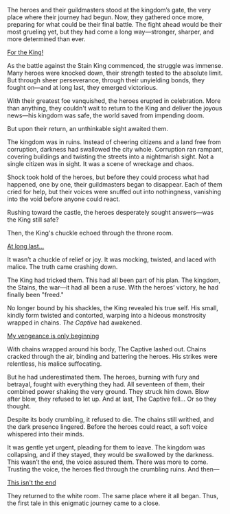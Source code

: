 The heroes and their guildmasters stood at the kingdom’s gate, the very place where their journey had begun. Now, they gathered once more, preparing for what could be their final battle. The fight ahead would be their most grueling yet, but they had come a long way—stronger, sharper, and more determined than ever.

[For the King!](#embed:https://www.youtube.com/live/_urPfTQnLes?feature=shared&t=16622)

As the battle against the Stain King commenced, the struggle was immense. Many heroes were knocked down, their strength tested to the absolute limit. But through sheer perseverance, through their unyielding bonds, they fought on—and at long last, they emerged victorious.

With their greatest foe vanquished, the heroes erupted in celebration. More than anything, they couldn't wait to return to the King and deliver the joyous news—his kingdom was safe, the world saved from impending doom.

But upon their return, an unthinkable sight awaited them.

The kingdom was in ruins. Instead of cheering citizens and a land free from corruption, darkness had swallowed the city whole. Corruption ran rampant, covering buildings and twisting the streets into a nightmarish sight. Not a single citizen was in sight. It was a scene of wreckage and chaos.

Shock took hold of the heroes, but before they could process what had happened, one by one, their guildmasters began to disappear. Each of them cried for help, but their voices were snuffed out into nothingness, vanishing into the void before anyone could react.

Rushing toward the castle, the heroes desperately sought answers—was the King still safe?

Then, the King's chuckle echoed through the throne room.

[At long last...](#embed:https://www.youtube.com/live/_urPfTQnLes?feature=shared&t=17220)

It wasn’t a chuckle of relief or joy. It was mocking, twisted, and laced with malice. The truth came crashing down.

The King had tricked them. This had all been part of his plan. The kingdom, the Stains, the war—it had all been a ruse. With the heroes’ victory, he had finally been "freed."

No longer bound by his shackles, the King revealed his true self. His small, kindly form twisted and contorted, warping into a hideous monstrosity wrapped in chains. _The Captive_ had awakened.

[My vengeance is only beginning](#embed:https://www.youtube.com/live/WvRIdaH107U?feature=shared&t=12263)

With chains wrapped around his body, The Captive lashed out. Chains cracked through the air, binding and battering the heroes. His strikes were relentless, his malice suffocating.

But he had underestimated them. The heroes, burning with fury and betrayal, fought with everything they had. All seventeen of them, their combined power shaking the very ground. They struck him down. Blow after blow, they refused to let up. And at last, The Captive fell… Or so they thought.

Despite its body crumbling, it refused to die. The chains still writhed, and the dark presence lingered. Before the heroes could react, a soft voice whispered into their minds.

It was gentle yet urgent, pleading for them to leave. The kingdom was collapsing, and if they stayed, they would be swallowed by the darkness. This wasn’t the end, the voice assured them. There was more to come. Trusting the voice, the heroes fled through the crumbling ruins. And then—

[This isn't the end](#embed:https://www.youtube.com/live/_urPfTQnLes?feature=shared&t=18165)

They returned to the white room. The same place where it all began. Thus, the first tale in this enigmatic journey came to a close.
